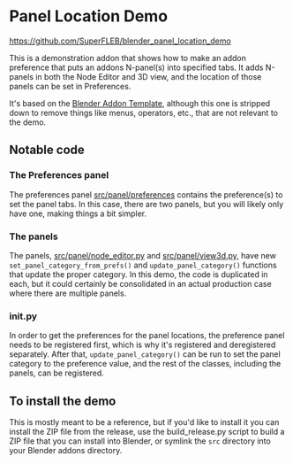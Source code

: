 # Panel Location Demo

https://github.com/SuperFLEB/blender_panel_location_demo

This is a demonstration addon that shows how to make an addon preference that puts an addons N-panel(s) into specified
tabs. It adds N-panels in both the Node Editor and 3D view, and the location of those panels can be set in Preferences.

It's based on the [Blender Addon Template](https://github.com/SuperFLEB/blender_addon_template), although this one is
stripped down to remove things like menus, operators, etc., that are not relevant to the demo.

## Notable code

### The Preferences panel

The preferences panel [src/panel/preferences](src/panel/preferences) contains the preference(s) to set the panel tabs.
In this case, there are two panels, but you will likely only have one, making things a bit simpler.

### The panels

The panels, [src/panel/node_editor.py](src/panel/node_editor.py) and [src/panel/view3d.py](src/panel/view3d.py), have
new `set_panel_category_from_prefs()` and `update_panel_category()` functions that update the proper category. In this
demo, the code is duplicated in each, but it could certainly be consolidated in an actual production case where there
are multiple panels.

### __init__.py

In order to get the preferences for the panel locations, the preference panel needs to be registered first, which is why
it's registered and deregistered separately. After that, `update_panel_category()` can be run to set the panel category
to the preference value, and the rest of the classes, including the panels, can be registered.

## To install the demo

This is mostly meant to be a reference, but if you'd like to install it you can install the ZIP file from the release,
use the build_release.py script to build a ZIP file that you can install into Blender, or symlink the `src` directory
into your Blender addons directory.
